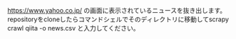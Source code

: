 https://www.yahoo.co.jp/ の画面に表示されているニュースを抜き出します。
repositoryをcloneしたらコマンドシェルでそのディレクトリに移動してscrapy crawl qiita -o news.csv と入力してください。
